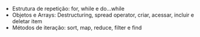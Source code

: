 - Estrutura de repetição: for, while e do...while
- Objetos e Arrays: Destructuring, spread operator, criar, acessar, incluir e deletar item 
- Métodos de iteração: sort, map, reduce, filter e find

